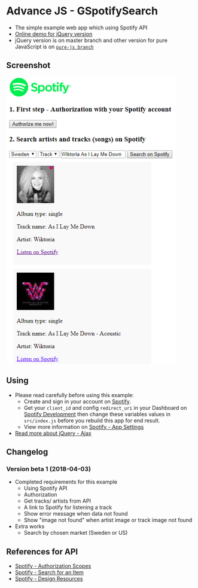 # Advance JS - GSpotifySearch
* The simple example web app which using Spotify API
* [Online demo for jQuery version](https://nguyenkhois.github.io/advjs-spotifysearch/public/)
* jQuery version is on master branch and other version for pure JavaScript is on [`pure-js branch`](https://github.com/nguyenkhois/advjs-spotifysearch/tree/pure-js)

## Screenshot
![Screenshot](public/images/gspotifysearch.png)

## Using
* Please read carefully before using this example:
    * Create and sign in your account on [Spotify](https://www.spotify.com/).
    * Get your `client_id` and config `redirect_uri` in your Dashboard on [Spotify Development](https://beta.developer.spotify.com/) then change these variables values in `src/index.js` before you rebuild this app for end result.
    * View more information on [Spotify - App Settings](https://beta.developer.spotify.com/documentation/general/guides/app-settings/)
* [Read more about jQuery - Ajax](http://api.jquery.com/jquery.ajax/)

## Changelog
### Version beta 1 (2018-04-03)
* Completed requirements for this example
    * Using Spotify API
    * Authorization
    * Get tracks/ artists from API
    * A link to Spotify for listening a track
    * Show error message when data not found
    * Show "image not found" when artist image or track image not found
* Extra works
    * Search by chosen market (Sweden or US)

## References for API
* [Spotify - Authorization Scopes](https://beta.developer.spotify.com/documentation/general/guides/scopes/)
* [Spotify - Search for an Item](https://beta.developer.spotify.com/documentation/web-api/reference/search/search/)
* [Spotify - Design Resources](https://developer.spotify.com/design/)

